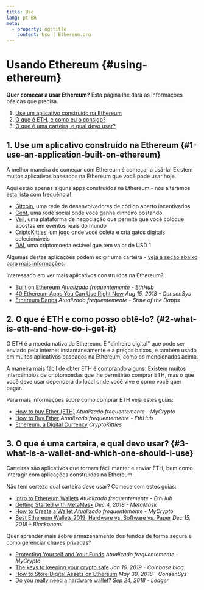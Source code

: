 ```yaml
---
title: Uso
lang: pt-BR
meta:
  - property: og:title
    content: Uso | Ethereum.org
---
```


# Usando Ethereum {#using-ethereum}

<div class="featured">

**Quer começar a usar Ethereum?** Esta página lhe dará as informações básicas que precisa.

1. [Use um aplicativo construído na Ethereum](#1-use-an-application-built-on-ethereum)
2. [O que é ETH, e como eu o consigo?](#2-what-is-eth-and-how-do-i-get-it)
3. [O que é uma carteira, e qual devo usar?](#3-what-is-a-wallet-and-which-one-should-i-use)

</div>

## 1. Use um aplicativo construído na Ethereum {#1-use-an-application-built-on-ethereum}

A melhor maneira de começar com Ethereum é começar a usá-la! Existem muitos aplicativos baseados na Ethereum que você pode usar hoje.

Aqui estão apenas alguns apps construídos na Ethereum - nós alteramos esta lista com frequência!

- [Gitcoin](https://gitcoin.co), uma rede de desenvolvedores de código aberto incentivados
- [Cent](https://beta.cent.co), uma rede social onde você ganha dinheiro postando
- [Veil](https://app.veil.co), uma plataforma de negociação que permite que você coloque apostas em eventos reais do mundo
- [CriptoKitties](https://www.cryptokitties.co), um jogo onde você coleta e cria gatos digitais colecionáveis
- [DAI](https://makerdao.com/en/), uma criptomoeda estável que tem valor de USD 1

Algumas destas aplicações podem exigir uma carteira - [veja a seção abaixo para mais informações.](./#_3-what-is-a-wallet-and-which-one-should-i-use)

Interessado em ver mais aplicativos construídos na Ethereum?

- [Built on Ethereum](https://docs.ethhub.io/built-on-ethereum/built-on-ethereum/) _Atualizado frequentemente - EthHub_
- [40 Ethereum Apps You Can Use Right Now](https://media.consensys.net/40-ethereum-apps-you-can-use-right-now-d643333769f7) _Aug 15, 2018 - ConsenSys_
- [Ethereum Dapps](https://www.stateofthedapps.com/rankings/platform/ethereum) _Atualizado frequentemente - State of the Dapps_

## 2. O que é ETH e como posso obtê-lo? {#2-what-is-eth-and-how-do-i-get-it}

O ETH é a moeda nativa da Ethereum. É "dinheiro digital" que pode ser enviado pela internet instantaneamente e a preços baixos, e também usado em muitos aplicativos baseados na Ethereum, como os mencionados acima.

A maneira mais fácil de obter ETH é comprando alguns. Existem muitos intercâmbios de criptomoedas que lhe permitirão comprar ETH, mas o que você deve usar dependerá do local onde você vive e como você quer pagar.

Para mais informações sobre como comprar ETH veja estes guias:

- [How to buy Ether (ETH)](https://support.mycrypto.com/how-to/getting-started/how-to-buy-ether-with-usd) _Atualizado frequentemente - MyCrypto_
- [How to Buy Ether](https://docs.ethhub.io/using-ethereum/how-to-buy-ether/) _Atualizado frequentemente - EthHub_
- [Ethereum, a Digital Currency](https://www.cryptokitties.co/faq#ethereum-a-digital-currency) _CryptoKitties_

## 3. O que é uma carteira, e qual devo usar? {#3-what-is-a-wallet-and-which-one-should-i-use}

Carteiras são aplicativos que tornam fácil manter e enviar ETH, bem como interagir com aplicações construídas na Ethereum.

Não tem certeza qual carteira deve usar? Comece com estes guias:

- [Intro to Ethereum Wallets](https://docs.ethhub.io/using-ethereum/wallets/intro-to-ethereum-wallets/) _Atualizado frequentemente - EthHub_
- [Getting Started with MetaMask](https://metamask.zendesk.com/hc/en-us/articles/360015489531-Getting-Started-With-MetaMask-Part-1-) _Dec 4, 2018 - MetaMask_
- [How to Create a Wallet](https://support.mycrypto.com/how-to/getting-started/how-to-create-a-wallet) _Atualizado frequentemente - MyCrypto_
- [Best Ethereum Wallets 2019: Hardware vs. Software vs. Paper](https://blockonomi.com/best-ethereum-wallets/) _Dec 15, 2018 - Blockonomi_

Quer aprender mais sobre armazenamento dos fundos de forma segura e como gerenciar chaves privadas?

- [Protecting Yourself and Your Funds](https://support.mycrypto.com/staying-safe/protecting-yourself-and-your-funds) _Atualizado frequentemente - MyCrypto_
- [The keys to keeping your crypto safe](https://blog.coinbase.com/the-keys-to-keeping-your-crypto-safe-96d497cce6cf) _Jan 16, 2019 - Coinbase blog_
- [How to Store Digital Assets on Ethereum](https://media.consensys.net/how-to-store-digital-assets-on-ethereum-a2bfdcf66bd0) _May 30, 2018 - ConsenSys_
- [Do you really need a hardware wallet?](https://medium.com/ledger-on-security-and-blockchain/ledger-101-part-1-do-you-really-need-a-hardware-wallet-7f5abbadd945) _Sep 24, 2018 - Ledger_
